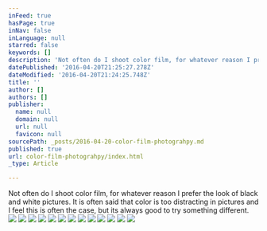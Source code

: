 ```yaml
---
inFeed: true
hasPage: true
inNav: false
inLanguage: null
starred: false
keywords: []
description: 'Not often do I shoot color film, for whatever reason I prefer the look of black and white pictures. It is often said that color is too distracting in pictures and I feel this is often the case, but its always good to try something different. '
datePublished: '2016-04-20T21:25:27.278Z'
dateModified: '2016-04-20T21:24:25.748Z'
title: ''
author: []
authors: []
publisher:
  name: null
  domain: null
  url: null
  favicon: null
sourcePath: _posts/2016-04-20-color-film-photograhpy.md
published: true
url: color-film-photograhpy/index.html
_type: Article

---
```

Not often do I shoot color film, for whatever reason I prefer the look of black and white pictures. It is often said that color is too distracting in pictures and I feel this is often the case, but its always good to try something different. ![](https://the-grid-user-content.s3-us-west-2.amazonaws.com/37ef49b0-3282-478b-b272-390f30fea90b.jpg)
![](https://the-grid-user-content.s3-us-west-2.amazonaws.com/23e279e3-c54f-49b4-a50c-a43c08849555.jpg)
![](https://the-grid-user-content.s3-us-west-2.amazonaws.com/7fe84411-915a-43ba-aec4-4d7502693fda.jpg)
![](https://the-grid-user-content.s3-us-west-2.amazonaws.com/653ac1f6-4e16-42b0-b341-5363f46631bc.jpg)
![](https://the-grid-user-content.s3-us-west-2.amazonaws.com/ece07443-58b0-4270-9319-f0fe20ff8ab9.jpg)
![](https://the-grid-user-content.s3-us-west-2.amazonaws.com/9eb739a4-984d-4324-8ae9-80b708f7224f.jpg)
![](https://the-grid-user-content.s3-us-west-2.amazonaws.com/06217ae1-b56a-4945-9c20-a5990d3c6dfc.jpg)
![](https://the-grid-user-content.s3-us-west-2.amazonaws.com/18fb9c4b-106a-4e0a-b5ed-17c7b0978670.jpg)
![](https://the-grid-user-content.s3-us-west-2.amazonaws.com/2cf1cb04-68ea-4f18-a1d8-08d0b14c3fe4.jpg)
![](https://the-grid-user-content.s3-us-west-2.amazonaws.com/9032887c-7ca4-452d-b9b3-638a0ddd5f73.jpg)
![](https://the-grid-user-content.s3-us-west-2.amazonaws.com/24e0e963-be2f-4ffc-a3e4-d23150946f68.jpg)
![](https://the-grid-user-content.s3-us-west-2.amazonaws.com/f39dcd5b-1ea5-4653-89a8-189cbb905fff.jpg)
![](https://the-grid-user-content.s3-us-west-2.amazonaws.com/c858b666-d8a3-42fb-9bac-a0aba69cd9d9.jpg)